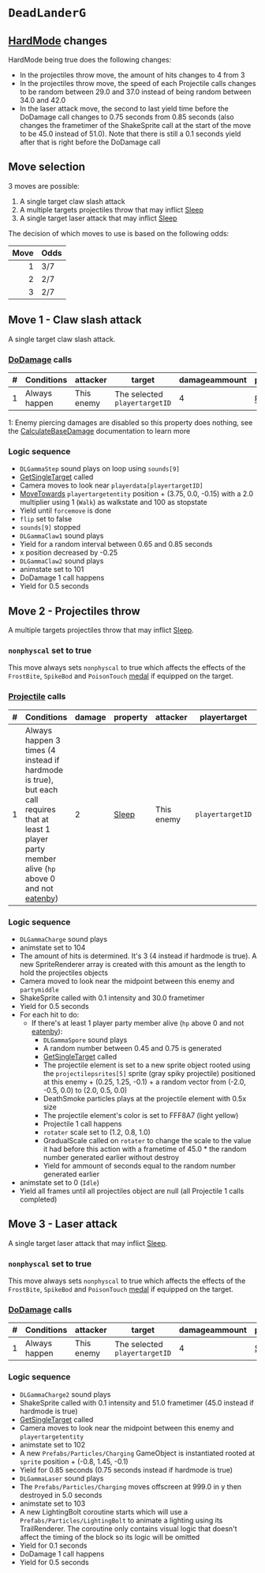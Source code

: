 # `DeadLanderG`

## [HardMode](../../Damage%20pipeline/HardMode.md) changes
HardMode being true does the following changes:

- In the projectiles throw move, the amount of hits changes to 4 from 3
- In the projectiles throw move, the speed of each Projectile calls changes to be random between 29.0 and 37.0 instead of being random between 34.0 and 42.0
- In the laser attack move, the second to last yield time before the DoDamage call changes to 0.75 seconds from 0.85 seconds (also changes the frametimer of the ShakeSprite call at the start of the move to be 45.0 instead of 51.0). Note that there is still a 0.1 seconds yield after that is right before the DoDamage call

## Move selection
3 moves are possible:

1. A single target claw slash attack
2. A multiple targets projectiles throw that may inflict [Sleep](../../Actors%20states/BattleCondition/Sleep.md)
3. A single target laser attack that may inflict [Sleep](../../Actors%20states/BattleCondition/Sleep.md)

The decision of which moves to use is based on the following odds:

|Move|Odds|
|---:|----|
|1|3/7|
|2|2/7|
|3|2/7|

## Move 1 - Claw slash attack
A single target claw slash attack.

### [DoDamage](../../Damage%20pipeline/DoDamage.md) calls

|#|Conditions|attacker|target|damageammount|property|overrides|block|
|-:|---|---|---|---|---|---|---|
|1|Always happen|This enemy|The selected `playertargetID`|4|[Pierce](../../Damage%20pipeline/AttackProperty.md)<sup>1</sup>|null|`commandsuccess`|

1: Enemy piercing damages are disabled so this property does nothing, see the [CalculateBaseDamage](../../Damage%20pipeline/CalculateBaseDamage.md#piercing) documentation to learn more

### Logic sequence

- `DLGammaStep` sound plays on loop using `sounds[9]`
- [GetSingleTarget](../../Actors%20states/Targetting/GetRandomAvaliablePlayer.md#getsingletarget) called
- Camera moves to look near `playerdata[playertargetID]`
- [MoveTowards](../../../Entities/EntityControl/EntityControl%20Methods.md#movetowards) `playertargetentity` position + (3.75, 0.0, -0.15) with a 2.0 multiplier using 1 (`Walk`) as walkstate and 100 as stopstate
- Yield until `forcemove` is done
- `flip` set to false
- `sounds[9]` stopped
- `DLGammaClaw1` sound plays
- Yield for a random interval between 0.65 and 0.85 seconds
- x position decreased by -0.25
- `DLGammaClaw2` sound plays
- animstate set to 101
- DoDamage 1 call happens
- Yield for 0.5 seconds

## Move 2 - Projectiles throw
A multiple targets projectiles throw that may inflict [Sleep](../../Actors%20states/BattleCondition/Sleep.md).

### `nonphyscal` set to true
This move always sets `nonphyscal` to true which affects the effects of the `FrostBite`, `SpikeBod` and `PoisonTouch` [medal](../Enums%20and%20IDs/Medal.md) if equipped on the target.

### [Projectile](../../Damage%20pipeline/Projectile.md) calls

|#|Conditions|damage|property|attacker|playertarget|obj|speed|height|extraargs|destroyparticle|audioonhit|audiomoving|spin|nosound|
|-:|---------|------|--------|--------|-----------|---|-----|------|---------|--------------|----------|-----------|----|------|
|1|Always happen 3 times (4 instead if hardmode is true), but each call requires that at least 1 player party member alive (`hp` above 0 and not [eatenby](../../Actors%20states/BattleCondition/Eaten.md#eatenby-influences))|2|[Sleep](../../Damage%20pipeline/AttackProperty.md)|This enemy|`playertargetID`|A new sprite object rooted using the `projectilepsrites[5]` sprite (gray spiky projectile) positioned at this enemy + (0.25, 1.25, -0.1) + a random vector from (-2.0, -0.5, 0.0) to (2.0, 0.5, 0.0) with a color of FFF8A7 (light yellow)|Random between 34.0 and 42.0 (between 29.0 and 37.0 instead if hardmode is true)|Random between 4.0 and 6.0|`keepcolor`|null|null|null|(0.0, 0.0, 15.0)|false|

### Logic sequence

- `DLGammaCharge` sound plays
- animstate set to 104
- The amount of hits is determined. It's 3 (4 instead if hardmode is true). A new SpriteRenderer array is created with this amount as the length to hold the projectiles objects
- Camera moved to look near the midpoint between this enemy and `partymiddle`
- ShakeSprite called with 0.1 intensity and 30.0 frametimer
- Yield for 0.5 seconds
- For each hit to do:
    - If there's at least 1 player party member alive (`hp` above 0 and not [eatenby](../../Actors%20states/BattleCondition/Eaten.md#eatenby-influences)):
        - `DLGammaSpore` sound plays
        - A random number between 0.45 and 0.75 is generated
        - [GetSingleTarget](../../Actors%20states/Targetting/GetRandomAvaliablePlayer.md#getsingletarget) called
        - The projectile element is set to a new sprite object rooted using the `projectilepsrites[5]` sprite (gray spiky projectile) positioned at this enemy + (0.25, 1.25, -0.1) + a random vector from (-2.0, -0.5, 0.0) to (2.0, 0.5, 0.0)
        - DeathSmoke particles plays at the projectile element with 0.5x size
        - The projectile element's color is set to FFF8A7 (light yellow)
        - Projectile 1 call happens
        - `rotater` scale set to (1.2, 0.8, 1.0)
        - GradualScale called on `rotater` to change the scale to the value it had before this action with a frametime of 45.0 * the random number generated earlier without destroy
        - Yield for ammount of seconds equal to the random number generated earlier
- animstate set to 0 (`Idle`)
- Yield all frames until all projectiles object are null (all Projectile 1 calls completed)

## Move 3 - Laser attack
A single target laser attack that may inflict [Sleep](../../Actors%20states/BattleCondition/Sleep.md).

### `nonphyscal` set to true
This move always sets `nonphyscal` to true which affects the effects of the `FrostBite`, `SpikeBod` and `PoisonTouch` [medal](../Enums%20and%20IDs/Medal.md) if equipped on the target.

### [DoDamage](../../Damage%20pipeline/DoDamage.md) calls

|#|Conditions|attacker|target|damageammount|property|overrides|block|
|-:|---|---|---|---|---|---|---|
|1|Always happen|This enemy|The selected `playertargetID`|4|[Sleep](../../Damage%20pipeline/AttackProperty.md)|null|`commandsuccess`|

### Logic sequence

- `DLGammaCharge2` sound plays
- ShakeSprite called with 0.1 intensity and 51.0 frametimer (45.0 instead if hardmode is true)
- [GetSingleTarget](../../Actors%20states/Targetting/GetRandomAvaliablePlayer.md#getsingletarget) called
- Camera moves to look near the midpoint between this enemy and `playertargetentity`
- animstate set to 102
- A new `Prefabs/Particles/Charging` GameObject is instantiated rooted at `sprite` position + (-0.8, 1.45, -0.1)
- Yield for 0.85 seconds (0.75 seconds instead if hardmode is true)
- `DLGammaLaser` sound plays
- The `Prefabs/Particles/Charging` moves offscreen at 999.0 in y then destroyed in 5.0 seconds
- animstate set to 103
- A new LightingBolt coroutine starts which will use a `Prefabs/Particles/LightingBolt` to animate a lighting using its TrailRenderer. The coroutine only contains visual logic that doesn't affect the timing of the block so its logic will be omitted
- Yield for 0.1 seconds
- DoDamage 1 call happens
- Yield for 0.5 seconds
